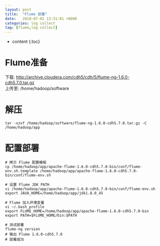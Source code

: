 ```yaml
---
layout: post
title:  "Flume 部署"
date:   2018-07-02 13:31:01 +0800
categories: log collect
tag: [flume,log collect]
---
```


* content
{:toc}


# Flume准备  

 下载:  http://archive.cloudera.com/cdh5/cdh/5/flume-ng-1.6.0-cdh5.7.0.tar.gz  
 上传至: /home/hadoop/software  

# 解压

```shell
tar -xzvf /home/hadoop/software/flume-ng-1.6.0-cdh5.7.0.tar.gz -C /home/hadoop/app
```

# 配置部署

```shell
# 拷贝 Flume 配置模板 
cp /home/hadoop/app/apache-flume-1.6.0-cdh5.7.0-bin/conf/flume-env.sh.template /home/hadoop/app/apache-flume-1.6.0-cdh5.7.0-bin/conf/flume-env.sh

# 设置 Flume JDK PATH
vi /home/hadoop/app/apache-flume-1.6.0-cdh5.7.0-bin/conf/flume-env.sh
export JAVA_HOME=/home/hadoop/app/jdk1.8.0_45

# Flume 加入环境变量
vi ~/.bash_profile
export FLUME_HOME=/home/hadoop/app/apache-flume-1.6.0-cdh5.7.0-bin
export PATH=$FLUME_HOME/bin:$PATH

# 测试部署
flume-ng version
# 输出 Flume 1.6.0-cdh5.7.0 
# 部署成功
```